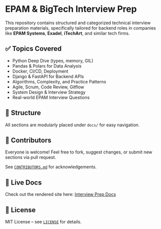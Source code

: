 # EPAM & BigTech Interview Prep

This repository contains structured and categorized technical interview preparation materials, specifically tailored for backend roles in companies like **EPAM Systems**, **Exadel**, **iTechArt**, and similar tech firms.

## ✅ Topics Covered

- Python Deep Dive (types, memory, GIL)
- Pandas & Polars for Data Analysis
- Docker, CI/CD, Deployment
- Django & FastAPI for Backend APIs
- Algorithms, Complexity, and Practice Patterns
- Agile, Scrum, Code Review, Gitflow
- System Design & Interview Strategy
- Real-world EPAM Interview Questions

## 📁 Structure

All sections are modularly placed under `docs/` for easy navigation.

## 👥 Contributors

Everyone is welcome! Feel free to fork, suggest changes, or submit new sections via pull request.

See [`CONTRIBUTORS.md`](CONTRIBUTORS.md) for acknowledgements.

## 🔗 Live Docs

Check out the rendered site here: [Interview Prep Docs](https://firdavsdev.github.io/epam-interview-prep/)

## 📜 License

MIT License – see [`LICENSE`](LICENSE) for details.
